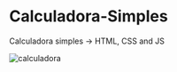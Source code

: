 # Calculadora-Simples
Calculadora simples -> HTML, CSS and JS

![calculadora](https://user-images.githubusercontent.com/92963709/138730801-c3f1ebce-8e0a-4120-9ac0-ce443e5ba030.PNG)
